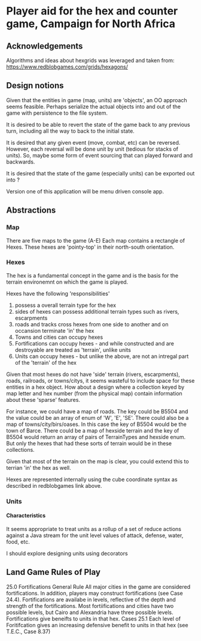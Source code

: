 # Player aid for the hex and counter game, Campaign for North Africa

## Acknowledgements
Algorithms and ideas about hexgrids was leveraged and taken from: https://www.redblobgames.com/grids/hexagons/


## Design notions
Given that the entities in game (map, units) are 'objects', an OO approach seems feasible.
Perhaps serialize the actual objects into and out of the game with persistence to the file system.

It is desired to be able to revert the state of the game back to any previous turn, including
all the way to back to the initial state. 

It is desired that any given event (move, combat, etc) can be reversed. However, each reversal will 
be done unit by unit (tedious for stacks of units). So, maybe some form of event sourcing that can played
forward and backwards.

It is desired that the state of the game (especially units) can be exported out into ?

Version one of this application will be menu driven console app.  

## Abstractions

### Map
There are five maps to the game (A-E)
Each map contains a rectangle of Hexes. These hexes are 'pointy-top' in their north-south orientation.

### Hexes
The hex is a fundamental concept in the game and is the basis for the terrain environemnt
on which the game is played.

Hexes have the following 'responsibilities'
1. possess a overall terrain type for the hex
2. sides of hexes can possess additional terrain types such as rivers, escarpments
3. roads and tracks cross hexes from one side to another and on occansion terminate 'in' the hex
4. Towns and cities can occupy hexes
5. Fortifications can occupy hexes - and while constructed and are destroyable are treated as 'terrain',
unlike units
6. Units can occupy hexes - but unlike the above, are not an intregal part of the 'terrain' of the hex

Given that most hexes do not have 'side' terrain (rivers, escarpments), roads, railroads, or towns/citys, 
it seems wasteful to include space for these entities in a hex object. How about a design where a collection 
keyed by map letter and hex number (from the physical map) contain information about these 'sparse' features.

For instance, we could have a map of roads. The key could be B5504 and the value could be an array of enum 
of 'W', 'E', 'SE'. There could also be a map of towns/city/birs/oases. In this case the key of B5504 would be 
the town of Barce. There could be a map of hexside terrain and the key of B5504 would return an array of pairs 
of TerrainTypes and hexside enum. But only the hexes that had these sorts of terrain would be in these collections. 

Given that most of the terrain on the map is clear, you could extend this to terrian 'in' the hex as well.

Hexes are represented internally using the cube coordinate syntax as described in redblobgames link above.


### Units
#### Characteristics
It seems appropriate to treat units as a rollup of a set of reduce actions against a Java stream for the 
unit level values of attack, defense, water, food, etc. 

I should explore designing units using decorators



## Land Game Rules of Play

25.0 Fortifications
General Rule
All major cities in the game are considered fortifications. In addition, players may construct 
fortifications (see Case 24.4). Fortifications are availabe in levels, reflective of the depth and
strength of the fortifications. Most fortiifications and cities have two possible levels, but Cairo
and Alexandria have three possible levels. Fortifications give beneifts to units in that hex.
Cases
25.1 Each level of Foritifcation gives an increasing defensive benefit to units in that hex 
(see T.E.C., Case 8.37)